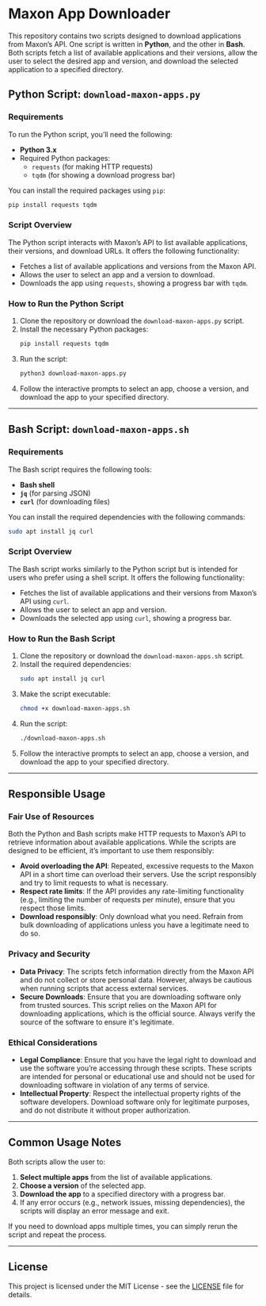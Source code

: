 # Maxon App Downloader

This repository contains two scripts designed to download applications from Maxon’s API. One script is written in **Python**, and the other in **Bash**. Both scripts fetch a list of available applications and their versions, allow the user to select the desired app and version, and download the selected application to a specified directory.

## Python Script: `download-maxon-apps.py`

### Requirements

To run the Python script, you’ll need the following:

- **Python 3.x**
- Required Python packages:
  - `requests` (for making HTTP requests)
  - `tqdm` (for showing a download progress bar)

You can install the required packages using `pip`:

```bash
pip install requests tqdm
```

### Script Overview

The Python script interacts with Maxon’s API to list available applications, their versions, and download URLs. It offers the following functionality:
- Fetches a list of available applications and versions from the Maxon API.
- Allows the user to select an app and a version to download.
- Downloads the app using `requests`, showing a progress bar with `tqdm`.

### How to Run the Python Script

1. Clone the repository or download the `download-maxon-apps.py` script.
2. Install the necessary Python packages:
   ```bash
   pip install requests tqdm
   ```
3. Run the script:
   ```bash
   python3 download-maxon-apps.py
   ```
4. Follow the interactive prompts to select an app, choose a version, and download the app to your specified directory.

---

## Bash Script: `download-maxon-apps.sh`

### Requirements

The Bash script requires the following tools:

- **Bash shell**
- **`jq`** (for parsing JSON)
- **`curl`** (for downloading files)

You can install the required dependencies with the following commands:

```bash
sudo apt install jq curl
```

### Script Overview

The Bash script works similarly to the Python script but is intended for users who prefer using a shell script. It offers the following functionality:
- Fetches the list of available applications and their versions from Maxon’s API using `curl`.
- Allows the user to select an app and version.
- Downloads the selected app using `curl`, showing a progress bar.

### How to Run the Bash Script

1. Clone the repository or download the `download-maxon-apps.sh` script.
2. Install the required dependencies:
   ```bash
   sudo apt install jq curl
   ```
3. Make the script executable:
   ```bash
   chmod +x download-maxon-apps.sh
   ```
4. Run the script:
   ```bash
   ./download-maxon-apps.sh
   ```
5. Follow the interactive prompts to select an app, choose a version, and download the app to your specified directory.

---

## Responsible Usage

### Fair Use of Resources

Both the Python and Bash scripts make HTTP requests to Maxon’s API to retrieve information about available applications. While the scripts are designed to be efficient, it’s important to use them responsibly:
- **Avoid overloading the API**: Repeated, excessive requests to the Maxon API in a short time can overload their servers. Use the script responsibly and try to limit requests to what is necessary.
- **Respect rate limits**: If the API provides any rate-limiting functionality (e.g., limiting the number of requests per minute), ensure that you respect those limits.
- **Download responsibly**: Only download what you need. Refrain from bulk downloading of applications unless you have a legitimate need to do so.

### Privacy and Security

- **Data Privacy**: The scripts fetch information directly from the Maxon API and do not collect or store personal data. However, always be cautious when running scripts that access external services.
- **Secure Downloads**: Ensure that you are downloading software only from trusted sources. This script relies on the Maxon API for downloading applications, which is the official source. Always verify the source of the software to ensure it's legitimate.

### Ethical Considerations

- **Legal Compliance**: Ensure that you have the legal right to download and use the software you’re accessing through these scripts. These scripts are intended for personal or educational use and should not be used for downloading software in violation of any terms of service.
- **Intellectual Property**: Respect the intellectual property rights of the software developers. Download software only for legitimate purposes, and do not distribute it without proper authorization.

---

## Common Usage Notes

Both scripts allow the user to:
1. **Select multiple apps** from the list of available applications.
2. **Choose a version** of the selected app.
3. **Download the app** to a specified directory with a progress bar.
4. If any error occurs (e.g., network issues, missing dependencies), the scripts will display an error message and exit.

If you need to download apps multiple times, you can simply rerun the script and repeat the process.

---

## License

This project is licensed under the MIT License - see the [LICENSE](LICENSE) file for details.
